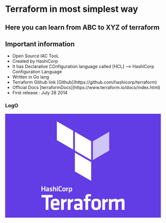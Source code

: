 # Terraform in most simplest way 

## Here you can learn from ABC to XYZ of terraform 

## Important information 

<ul> 
   <li> Open Source IAC TooL </li>
   <li> Created by HashiCorp </li>
   <li> It has Declarative COnfiguration language called [HCL] --> HashiCorp Configuration Language </li>
   <li> Written in Go lang </li> 
   <li> Terraform Github link [Github](https://github.com/hashicorp/terraform) </li>   
   <li>  Official Docs [terraformDocs](https://www.terraform.io/docs/index.html) </li>
   <li> First release : July 28 2014 </li>
  
</ul>

### LogO 

<img src="Terraform.png">

